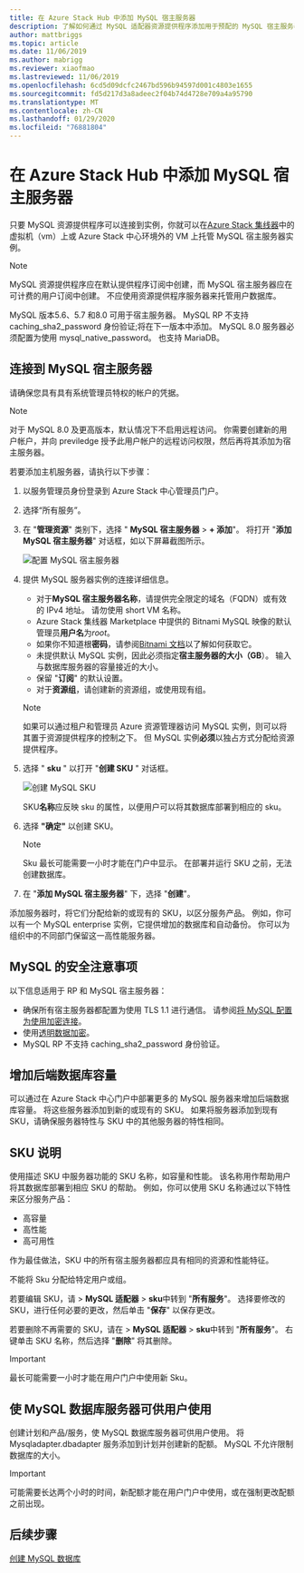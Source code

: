 ```yaml
---
title: 在 Azure Stack Hub 中添加 MySQL 宿主服务器
description: 了解如何通过 MySQL 适配器资源提供程序添加用于预配的 MySQL 宿主服务器。
author: mattbriggs
ms.topic: article
ms.date: 11/06/2019
ms.author: mabrigg
ms.reviewer: xiaofmao
ms.lastreviewed: 11/06/2019
ms.openlocfilehash: 6cd5d09dcfc2467bd596b94597d001c4803e1655
ms.sourcegitcommit: fd5d217d3a8adeec2f04b74d4728e709a4a95790
ms.translationtype: MT
ms.contentlocale: zh-CN
ms.lasthandoff: 01/29/2020
ms.locfileid: "76881804"
---
```

# <a name="add-mysql-hosting-servers-in-azure-stack-hub"></a>在 Azure Stack Hub 中添加 MySQL 宿主服务器

只要 MySQL 资源提供程序可以连接到实例，你就可以在[Azure Stack 集线器](azure-stack-overview.md)中的虚拟机（vm）上或 Azure Stack 中心环境外的 VM 上托管 MySQL 宿主服务器实例。

> [!NOTE]
> MySQL 资源提供程序应在默认提供程序订阅中创建，而 MySQL 宿主服务器应在可计费的用户订阅中创建。 不应使用资源提供程序服务器来托管用户数据库。

MySQL 版本5.6、5.7 和8.0 可用于宿主服务器。 MySQL RP 不支持 caching_sha2_password 身份验证;将在下一版本中添加。 MySQL 8.0 服务器必须配置为使用 mysql_native_password。 也支持 MariaDB。

## <a name="connect-to-a-mysql-hosting-server"></a>连接到 MySQL 宿主服务器

请确保您具有具有系统管理员特权的帐户的凭据。

> [!NOTE]
> 对于 MySQL 8.0 及更高版本，默认情况下不启用远程访问。 你需要创建新的用户帐户，并向 previledge 授予此用户帐户的远程访问权限，然后再将其添加为宿主服务器。

若要添加主机服务器，请执行以下步骤：

1. 以服务管理员身份登录到 Azure Stack 中心管理员门户。
2. 选择“所有服务”。
3. 在 "**管理资源**" 类别下，选择 " **MySQL 宿主服务器** >  **+ 添加**"。 将打开 "**添加 MySQL 宿主服务器**" 对话框，如以下屏幕截图所示。

   ![配置 MySQL 宿主服务器](./media/azure-stack-mysql-rp-deploy/mysql-add-hosting-server-2.png)

4. 提供 MySQL 服务器实例的连接详细信息。

   * 对于**MySQL 宿主服务器名称**，请提供完全限定的域名（FQDN）或有效的 IPv4 地址。 请勿使用 short VM 名称。
   * Azure Stack 集线器 Marketplace 中提供的 Bitnami MySQL 映像的默认管理员**用户名**为*root*。
   * 如果你不知道根**密码**，请参阅[Bitnami 文档](https://docs.bitnami.com/azure/faq/#how-to-find-application-credentials)以了解如何获取它。
   * 未提供默认 MySQL 实例，因此必须指定**宿主服务器的大小（GB**）。 输入与数据库服务器的容量接近的大小。
   * 保留 "**订阅**" 的默认设置。
   * 对于**资源组**，请创建新的资源组，或使用现有组。

   > [!NOTE]
   > 如果可以通过租户和管理员 Azure 资源管理器访问 MySQL 实例，则可以将其置于资源提供程序的控制之下。 但 MySQL 实例**必须**以独占方式分配给资源提供程序。

5. 选择 " **sku** " 以打开 "**创建 SKU** " 对话框。

   ![创建 MySQL SKU](./media/azure-stack-mysql-rp-deploy/mysql-new-sku.png)

   SKU**名称**应反映 sku 的属性，以便用户可以将其数据库部署到相应的 sku。

6. 选择 **"确定"** 以创建 SKU。
   > [!NOTE]
   > Sku 最长可能需要一小时才能在门户中显示。 在部署并运行 SKU 之前，无法创建数据库。

7. 在 "**添加 MySQL 宿主服务器**" 下，选择 "**创建**"。

添加服务器时，将它们分配给新的或现有的 SKU，以区分服务产品。 例如，你可以有一个 MySQL enterprise 实例，它提供增加的数据库和自动备份。 你可以为组织中的不同部门保留这一高性能服务器。

## <a name="security-considerations-for-mysql"></a>MySQL 的安全注意事项

以下信息适用于 RP 和 MySQL 宿主服务器：

* 确保所有宿主服务器都配置为使用 TLS 1.1 进行通信。 请参阅[将 MySQL 配置为使用加密连接](https://dev.mysql.com/doc/refman/5.7/en/using-encrypted-connections.html)。
* 使用[透明数据加密](https://dev.mysql.com/doc/mysql-secure-deployment-guide/5.7/en/secure-deployment-data-encryption.html)。
* MySQL RP 不支持 caching_sha2_password 身份验证。

## <a name="increase-backend-database-capacity"></a>增加后端数据库容量

可以通过在 Azure Stack 中心门户中部署更多的 MySQL 服务器来增加后端数据库容量。 将这些服务器添加到新的或现有的 SKU。 如果将服务器添加到现有 SKU，请确保服务器特性与 SKU 中的其他服务器的特性相同。

## <a name="sku-notes"></a>SKU 说明
使用描述 SKU 中服务器功能的 SKU 名称，如容量和性能。 该名称用作帮助用户将其数据库部署到相应 SKU 的帮助。 例如，你可以使用 SKU 名称通过以下特性来区分服务产品：
  
* 高容量
* 高性能
* 高可用性

作为最佳做法，SKU 中的所有宿主服务器都应具有相同的资源和性能特征。

不能将 Sku 分配给特定用户或组。

若要编辑 SKU，请 > **MySQL 适配器** > **sku**中转到 "**所有服务**"。 选择要修改的 SKU，进行任何必要的更改，然后单击 "**保存**" 以保存更改。 

若要删除不再需要的 SKU，请在 > **MySQL 适配器** > **sku**中转到 "**所有服务**"。 右键单击 SKU 名称，然后选择 "**删除**" 将其删除。

> [!IMPORTANT]
> 最长可能需要一小时才能在用户门户中使用新 Sku。

## <a name="make-mysql-database-servers-available-to-your-users"></a>使 MySQL 数据库服务器可供用户使用

创建计划和产品/服务，使 MySQL 数据库服务器可供用户使用。 将 Mysqladapter.dbadapter 服务添加到计划并创建新的配额。 MySQL 不允许限制数据库的大小。

> [!IMPORTANT]
> 可能需要长达两个小时的时间，新配额才能在用户门户中使用，或在强制更改配额之前出现。

## <a name="next-steps"></a>后续步骤

[创建 MySQL 数据库](azure-stack-mysql-resource-provider-databases.md)
